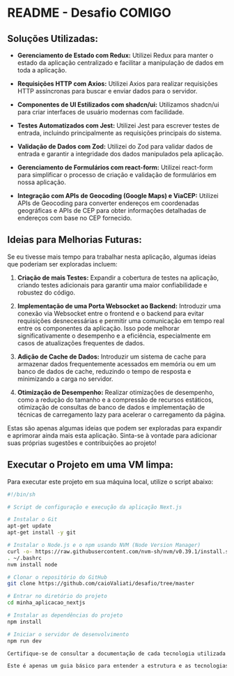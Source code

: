 # README - Desafio COMIGO

## Soluções Utilizadas:

- **Gerenciamento de Estado com Redux:** Utilizei Redux para manter o estado da aplicação centralizado e facilitar a manipulação de dados em toda a aplicação.
  
- **Requisições HTTP com Axios:** Utilizei Axios para realizar requisições HTTP assíncronas para buscar e enviar dados para o servidor.

- **Componentes de UI Estilizados com shadcn/ui:** Utilizamos shadcn/ui para criar interfaces de usuário modernas com facilidade.

- **Testes Automatizados com Jest:** Utilizei Jest para escrever testes de entrada, incluindo principalmente as requisições principais do sistema.

- **Validação de Dados com Zod:** Utilizei do Zod para validar dados de entrada e garantir a integridade dos dados manipulados pela aplicação.

- **Gerenciamento de Formulários com react-form:** Utilizei react-form para simplificar o processo de criação e validação de formulários em nossa aplicação.

- **Integração com APIs de Geocoding (Google Maps) e ViaCEP:** Utilizei APIs de Geocoding para converter endereços em coordenadas geográficas e APIs de CEP para obter informações detalhadas de endereços com base no CEP fornecido.

## Ideias para Melhorias Futuras:

Se eu tivesse mais tempo para trabalhar nesta aplicação, algumas ideias que poderiam ser exploradas incluem:

1. **Criação de mais Testes:** Expandir a cobertura de testes na aplicação, criando testes adicionais para garantir uma maior confiabilidade e robustez do código.

2. **Implementação de uma Porta Websocket ao Backend:** Introduzir uma conexão via Websocket entre o frontend e o backend para evitar requisições desnecessárias e permitir uma comunicação em tempo real entre os componentes da aplicação. Isso pode melhorar significativamente o desempenho e a eficiência, especialmente em casos de atualizações frequentes de dados.

3. **Adição de Cache de Dados:** Introduzir um sistema de cache para armazenar dados frequentemente acessados ​​em memória ou em um banco de dados de cache, reduzindo o tempo de resposta e minimizando a carga no servidor.

4. **Otimização de Desempenho:** Realizar otimizações de desempenho, como a redução do tamanho e a compressão de recursos estáticos, otimização de consultas de banco de dados e implementação de técnicas de carregamento lazy para acelerar o carregamento da página.

Estas são apenas algumas ideias que podem ser exploradas para expandir e aprimorar ainda mais esta aplicação. Sinta-se à vontade para adicionar suas próprias sugestões e contribuições ao projeto!


## Executar o Projeto em uma VM limpa:

Para executar este projeto em sua máquina local, utilize o script abaixo:

```bash
#!/bin/sh

# Script de configuração e execução da aplicação Next.js

# Instalar o Git
apt-get update
apt-get install -y git

# Instalar o Node.js e o npm usando NVM (Node Version Manager)
curl -o- https://raw.githubusercontent.com/nvm-sh/nvm/v0.39.1/install.sh | sh
. ~/.bashrc
nvm install node

# Clonar o repositório do GitHub
git clone https://github.com/caioValiati/desafio/tree/master

# Entrar no diretório do projeto
cd minha_aplicacao_nextjs

# Instalar as dependências do projeto
npm install

# Iniciar o servidor de desenvolvimento
npm run dev

Certifique-se de consultar a documentação de cada tecnologia utilizada para obter mais informações sobre como configurar e utilizar as funcionalidades oferecidas por elas.

Este é apenas um guia básico para entender a estrutura e as tecnologias utilizadas neste projeto. Para obter informações mais detalhadas sobre como contribuir ou utilizar a aplicação, consulte a documentação específica fornecida no repositório do projeto.
